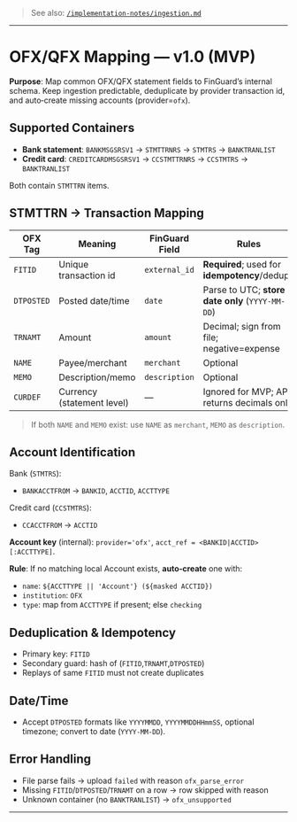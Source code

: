 > See also: [`/implementation-notes/ingestion.md`](../implementation-notes/ingestion.md)
---
# OFX/QFX Mapping — v1.0 (MVP)

**Purpose**: Map common OFX/QFX statement fields to FinGuard’s internal schema. Keep ingestion predictable, deduplicate by provider transaction id, and auto‑create missing accounts (provider=`ofx`).

## Supported Containers
- **Bank statement**: `BANKMSGSRSV1` → `STMTTRNRS` → `STMTRS` → `BANKTRANLIST`
- **Credit card**: `CREDITCARDMSGSRSV1` → `CCSTMTTRNRS` → `CCSTMTRS` → `BANKTRANLIST`

Both contain `STMTTRN` items.

## STMTTRN → Transaction Mapping
| OFX Tag    | Meaning                         | FinGuard Field   | Rules |
|------------|----------------------------------|------------------|-------|
| `FITID`    | Unique transaction id            | `external_id`    | **Required**; used for **idempotency**/dedupe |
| `DTPOSTED` | Posted date/time                 | `date`           | Parse to UTC; **store date only** (`YYYY-MM-DD`) |
| `TRNAMT`   | Amount                           | `amount`         | Decimal; sign from file; negative=expense |
| `NAME`     | Payee/merchant                   | `merchant`       | Optional |
| `MEMO`     | Description/memo                  | `description`    | Optional |
| `CURDEF`   | Currency (statement level)       | —                | Ignored for MVP; API returns decimals only |

> If both `NAME` and `MEMO` exist: use `NAME` as `merchant`, `MEMO` as `description`.

## Account Identification
Bank (`STMTRS`):
- `BANKACCTFROM` → `BANKID`, `ACCTID`, `ACCTTYPE`

Credit card (`CCSTMTRS`):
- `CCACCTFROM` → `ACCTID`

**Account key** (internal): `provider='ofx'`, `acct_ref = <BANKID|ACCTID>[:ACCTTYPE]`.

**Rule**: If no matching local Account exists, **auto‑create** one with:
- `name`: `${ACCTTYPE || 'Account'} (${masked ACCTID})`
- `institution`: `OFX`
- `type`: map from `ACCTTYPE` if present; else `checking`

## Deduplication & Idempotency
- Primary key: `FITID`
- Secondary guard: hash of (`FITID`,`TRNAMT`,`DTPOSTED`)
- Replays of same `FITID` must not create duplicates

## Date/Time
- Accept `DTPOSTED` formats like `YYYYMMDD`, `YYYYMMDDHHmmSS`, optional timezone; convert to date (`YYYY-MM-DD`).

## Error Handling
- File parse fails → upload `failed` with reason `ofx_parse_error`
- Missing `FITID`/`DTPOSTED`/`TRNAMT` on a row → row skipped with reason
- Unknown container (no `BANKTRANLIST`) → `ofx_unsupported`

---

